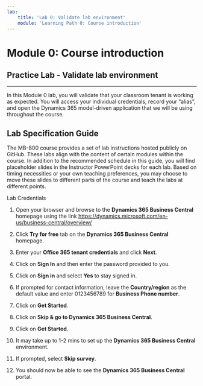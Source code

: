 ```yaml
---
lab:
    title: 'Lab 0: Validate lab environment'
    module: 'Learning Path 0: Course introduction'
---
```


Module 0: Course introduction
========================

## Practice Lab - Validate lab environment 

--------

In this Module 0 lab, you will validate that your classroom tenant is working as expected. You will access your individual credentials, record your “alias”, and open the Dynamics 365 model-driven application that we will be using throughout the course. 

Lab Specification Guide
-----------------------

The MB-800 course provides a set of lab instructions hosted publicly on GitHub.
These labs align with the content of certain modules within the course. In
addition to the recommended schedule in this guide, you will find placeholder
slides in the Instructor PowerPoint decks for each lab. Based on timing
necessities or your own teaching preferences, you may choose to move these
slides to different parts of the course and teach the labs at different points.

Lab Credentials

1.  Open your browser and browse to the **Dynamics 365 Business Central**
    homepage using the link
    <https://dynamics.microsoft.com/en-us/business-central/overview/>

2.  Click **Try for free** tab on the **Dynamics 365 Business Central**
    homepage.

3.  Enter your **Office 365 tenant credentials** and click **Next**.

4.  Click on **Sign In** and then enter the password provided to you.

5.  Click on **Sign in** and  select **Yes** to stay signed in.

6.  If prompted for contact information, leave the **Country/region** as the default value and enter 0123456789 for  **Business Phone number**.

7.  Click on **Get Started**.

8.  Click on **Skip & go to Dynamics 365 Business Central**.

9.  Click on **Get Started**.

10.  It may take up to 1-2 mins to set up the **Dynamics 365 Business Central**
    environment.

11.  If prompted, select **Skip survey**.

12.  You should now be able to see the **Dynamics 365 Business Central** portal.

